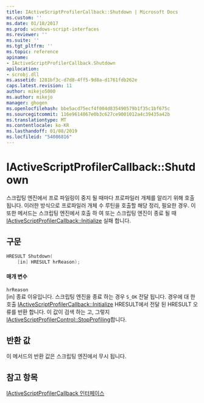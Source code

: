 ```yaml
---
title: IActiveScriptProfilerCallback::Shutdown | Microsoft Docs
ms.custom: ''
ms.date: 01/18/2017
ms.prod: windows-script-interfaces
ms.reviewer: ''
ms.suite: ''
ms.tgt_pltfrm: ''
ms.topic: reference
apiname:
- IActiveScriptProfilerCallback.Shutdown
apilocation:
- scrobj.dll
ms.assetid: 1281bf3c-d7d8-4ff5-9d8a-d1761fdb262e
caps.latest.revision: 11
author: mikejo5000
ms.author: mikejo
manager: ghogen
ms.openlocfilehash: bbe5acd75ecf4f004d835490579b1f35c1bf675c
ms.sourcegitcommit: 116e9614867e0b3c627ce9001012a4c39435a42b
ms.translationtype: MT
ms.contentlocale: ko-KR
ms.lasthandoff: 01/08/2019
ms.locfileid: "54086816"
---
```

# <a name="iactivescriptprofilercallbackshutdown"></a>IActiveScriptProfilerCallback::Shutdown
스크립팅 엔진에서 프로 파일링이 중지 될 때마다 프로파일러 개체를 알리기 위해 호출 됩니다. 이러한 방식으로 프로파일러 개체 수 루틴을 호출할 해당 정리, 필요한 경우. 이 또한 메서드는 스크립팅 엔진에서 호출 하 여 또는 스크립팅 엔진이 종료 될 때 [IActiveScriptProfilerCallback::Initialize](../../winscript/reference/iactivescriptprofilercallback-initialize.md) 실패 합니다.  
  
## <a name="syntax"></a>구문  
  
```cpp
HRESULT Shutdown(  
    [in] HRESULT hrReason);  
```  
  
#### <a name="parameters"></a>매개 변수  
 `hrReason`  
 [in] 종료 이유입니다. 스크립팅 엔진을 종료 하는 경우 `S_OK` 전달 됩니다. 경우에 대 한 호출 [IActiveScriptProfilerCallback::Initialize](../../winscript/reference/iactivescriptprofilercallback-initialize.md) HRESULT에서 전달 된 HRESULT 오류를 반환 합니다. 이 값이 검색 하는 고, 그렇지 [IActiveScriptProfilerControl::StopProfiling](../../winscript/reference/iactivescriptprofilercontrol-stopprofiling.md)합니다.  
  
## <a name="return-value"></a>반환 값  
 이 메서드의 반환 값은 스크립팅 엔진에서 무시 됩니다.  
  
## <a name="see-also"></a>참고 항목  
 [IActiveScriptProfilerCallback 인터페이스](../../winscript/reference/iactivescriptprofilercallback-interface.md)